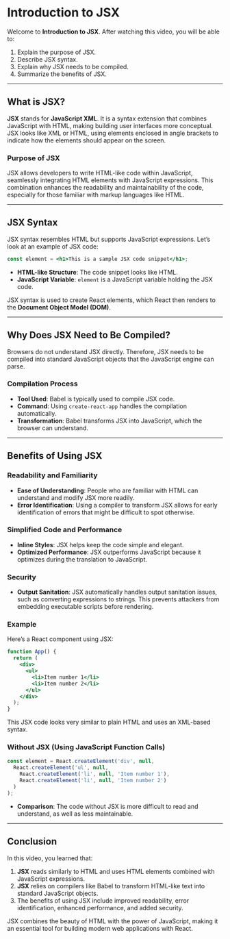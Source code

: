 # Introduction to JSX

Welcome to **Introduction to JSX**. After watching this video, you will be able to:
1. Explain the purpose of JSX.
2. Describe JSX syntax.
3. Explain why JSX needs to be compiled.
4. Summarize the benefits of JSX.

---

## What is JSX?

**JSX** stands for **JavaScript XML**. It is a syntax extension that combines JavaScript with HTML, making building user interfaces more conceptual. JSX looks like XML or HTML, using elements enclosed in angle brackets to indicate how the elements should appear on the screen. 

### Purpose of JSX

JSX allows developers to write HTML-like code within JavaScript, seamlessly integrating HTML elements with JavaScript expressions. This combination enhances the readability and maintainability of the code, especially for those familiar with markup languages like HTML.

---

## JSX Syntax

JSX syntax resembles HTML but supports JavaScript expressions. Let’s look at an example of JSX code:

```jsx
const element = <h1>This is a sample JSX code snippet</h1>;
```

- **HTML-like Structure**: The code snippet looks like HTML.
- **JavaScript Variable**: `element` is a JavaScript variable holding the JSX code.

JSX syntax is used to create React elements, which React then renders to the **Document Object Model (DOM)**.

---

## Why Does JSX Need to Be Compiled?

Browsers do not understand JSX directly. Therefore, JSX needs to be compiled into standard JavaScript objects that the JavaScript engine can parse. 

### Compilation Process

- **Tool Used**: Babel is typically used to compile JSX code.
- **Command**: Using `create-react-app` handles the compilation automatically.
- **Transformation**: Babel transforms JSX into JavaScript, which the browser can understand.

---

## Benefits of Using JSX

### Readability and Familiarity

- **Ease of Understanding**: People who are familiar with HTML can understand and modify JSX more readily.
- **Error Identification**: Using a compiler to transform JSX allows for early identification of errors that might be difficult to spot otherwise.

### Simplified Code and Performance

- **Inline Styles**: JSX helps keep the code simple and elegant.
- **Optimized Performance**: JSX outperforms JavaScript because it optimizes during the translation to JavaScript.

### Security

- **Output Sanitation**: JSX automatically handles output sanitation issues, such as converting expressions to strings. This prevents attackers from embedding executable scripts before rendering.

### Example

Here’s a React component using JSX:

```jsx
function App() {
  return (
    <div>
      <ul>
        <li>Item number 1</li>
        <li>Item number 2</li>
      </ul>
    </div>
  );
}
```

This JSX code looks very similar to plain HTML and uses an XML-based syntax.

### Without JSX (Using JavaScript Function Calls)

```javascript
const element = React.createElement('div', null,
  React.createElement('ul', null, 
    React.createElement('li', null, 'Item number 1'),
    React.createElement('li', null, 'Item number 2')
  )
);
```

- **Comparison**: The code without JSX is more difficult to read and understand, as well as less maintainable.

---

## Conclusion

In this video, you learned that:

1. **JSX** reads similarly to HTML and uses HTML elements combined with JavaScript expressions.
2. **JSX** relies on compilers like Babel to transform HTML-like text into standard JavaScript objects.
3. The benefits of using JSX include improved readability, error identification, enhanced performance, and added security.

JSX combines the beauty of HTML with the power of JavaScript, making it an essential tool for building modern web applications with React.